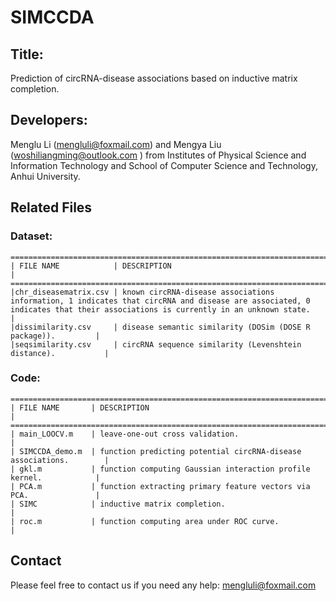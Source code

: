 # SIMCCDA

## Title:

Prediction of circRNA-disease associations based on inductive matrix completion.

## Developers: 

Menglu Li (mengluli@foxmail.com) and Mengya Liu ([woshiliangming@outlook.com](mailto:woshiliangming@outlook.com) ) from Institutes of Physical Science and Information Technology and School of Computer Science and Technology, Anhui University.



## Related Files

### Dataset:

```
========================================================================================
| FILE NAME            | DESCRIPTION                                                   |
========================================================================================
|chr_diseasematrix.csv | known circRNA-disease associations information, 1 indicates that circRNA and disease are associated, 0 indicates that their associations is currently in an unknown state.                                                         |
|dissimilarity.csv     | disease semantic similarity (DOSim (DOSE R package)).         |
|seqsimilarity.csv     | circRNA sequence similarity (Levenshtein distance).           |
```

### Code:

```
========================================================================================
| FILE NAME       | DESCRIPTION                                                        |
========================================================================================
| main_LOOCV.m    | leave-one-out cross validation.                                    |
| SIMCCDA_demo.m  | function predicting potential circRNA-disease associations.        |
| gkl.m           | function computing Gaussian interaction profile kernel.            |
| PCA.m           | function extracting primary feature vectors via PCA.               |
| SIMC            | inductive matrix completion.                                       |
| roc.m           | function computing area under ROC curve.                           |

```



## **Contact**

Please feel free to contact us if you need any help: mengluli@foxmail.com